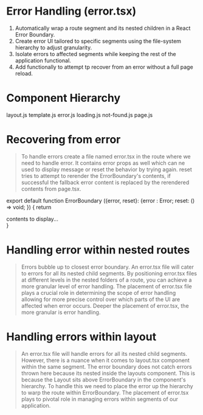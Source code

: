 # Error Handling (error.tsx)

1. Automatically wrap a route segment and its nested children in a React Error Boundary.
2. Create error UI tailored to specific segments using the file-system hierarchy to adjust granularity.
3. Isolate errors to affected segments while keeping the rest of the application functional.
4. Add functionally to attempt tp recover from an error without a full page reload.

# Component Hierarchy

layout.js
template.js
error.js
loading.js
not-found.js
page.js

<Layout>
    <Template>
        <ErrorBoundary fallback={<Error />}>
            <Suspense fallback={<Loading />}>
                <ErrorBoundary fallback={<NotFound />}>
                    <Page />
                </ErrorBoundary>
            </Suspense>
        </ErrorBoundary>
    </Template>
</Layout>

# Recovering from error

> To handle errors create a file named error.tsx in the route where we need to handle error.
> It contains error props as well which can ne used to display message or reset the behavior by trying again.
> reset tries to attempt to rerender the ErrorBoundary's contents, if successful the fallback error content is replaced by the rerendered contents from page.tsx.

export default function ErrorBoundary ({error, reset}:
{error : Error;
reset: () => void;
}) {
return <div>contents to display...</div>
}

# Handling error within nested routes

> Errors bubble up to closest error boundary.
> An error.tsx file will cater to errors for all its nested child segments.
> By positioning error.tsx files at different levels in the nested folders of a route, you can achieve a more granular level of error handling.
> The placement of error.tsx file plays a crucial role in determining the scope of error handling allowing for more precise control over which parts of the UI are affected when error occurs.
> Deeper the placement of error.tsx, the more granular is error handling.

# Handling errors within layout

> An error.tsx file will handle errors for all its nested child segments.
> However, there is a nuance when it comes to layout.tsx component within the same segment.
> The error boundary does not catch errors thrown here because its nested inside the layouts component.
> This is because the Layout sits above ErrorBoundary in the component's hierarchy.
> To handle this we need to place the error up the hierarchy to warp the route within ErrorBoundary.
> The placement of error.tsx plays to pivotal role in managing errors within segments of our application.
